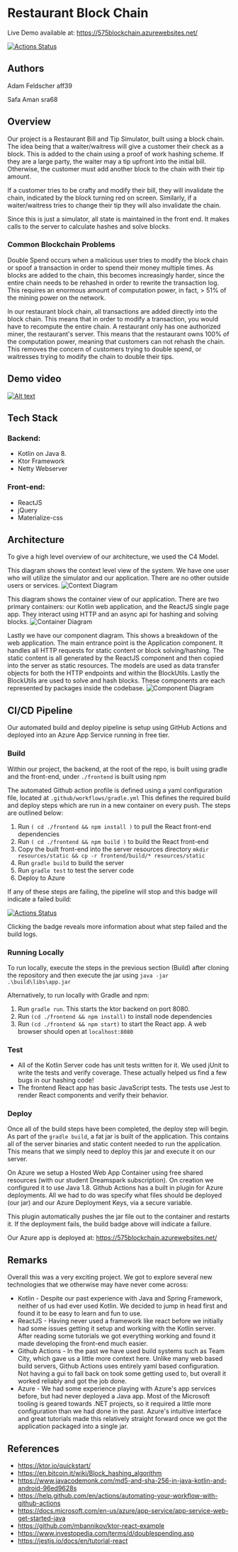# Restaurant Block Chain
Live Demo available at: https://575blockchain.azurewebsites.net/

[![Actions Status](https://github.com/afeldscher/CS575Final/workflows/Build-Deploy/badge.svg)](https://github.com/afeldscher/CS575Final/actions)

## Authors
Adam Feldscher aff39

Safa Aman sra68
  
## Overview
Our project is a Restaurant Bill and Tip Simulator, built using a block chain. The idea being that a waiter/waitress will give a customer their check as a block. This is added to the chain using a proof of work hashing scheme. If they are a large party, the waiter may a tip upfront into the initial bill. Otherwise, the customer must add another block to the chain with their tip amount. 

If a customer tries to be crafty and modify their bill, they will invalidate the chain, indicated by the block turning red on screen. Similarly, if a waiter/waitress tries to change their tip they will also invalidate the chain. 

Since this is just a simulator, all state is maintained in the front end. It makes calls to the server to calculate hashes and solve blocks.

### Common Blockchain Problems
Double Spend occurs when a malicious user tries to modify the block chain or spoof a transaction in order to spend their money multiple times. As blocks are added to the chain, this becomes increasingly harder, since the entire chain needs to be rehashed in order to rewrite the transaction log. This requires an enormous amount of computation power, in fact, > 51% of the mining power on the network. 

In our restaurant block chain, all transactions are added directly into the block chain. This means that in order to modify a transaction, you would have to recompute the entire chain. A restaurant only has one authorized miner, the restaurant's server. This means that the restaurant owns 100% of the computation power, meaning that customers can not rehash the chain. This removes the concern of customers trying to double spend, or waitresses trying to modify the chain to double their tips. 

## Demo video

[![Alt text](https://img.youtube.com/vi/ljMrS6FFhmc/0.jpg)](https://www.youtube.com/watch?v=ljMrS6FFhmc)

## Tech Stack 
### Backend: 
* Kotlin on Java 8. 
* Ktor Framework 
* Netty Webserver

### Front-end: 
* ReactJS
* jQuery
* Materialize-css

## Architecture
To give a high level overview of our architecture, we used the C4 Model.

This diagram shows the context level view of the system. We have one user who will utilize the simulator and our application. There are no other outside users or services. 
![Context Diagram](/diagrams/context.png?raw=true)

This diagram shows the container view of our application. There are two primary containers: our Kotlin web application, and the ReactJS single page app. They interact using HTTP and an async api for hashing and solving blocks. 
![Container Diagram](/diagrams/container.png?raw=true)

Lastly we have our component diagram. This shows a breakdown of the web application. The main entrance point is the Application component. It handles all HTTP requests for static content or block solving/hashing. The static content is all generated by the ReactJS component and then copied into the server as static resources. The models are used as data transfer objects for both the HTTP endpoints and within the BlockUtils. Lastly the BlockUtils are used to solve and hash blocks. These components are each represented by packages inside the codebase. 
![Component Diagram](/diagrams/component.png?raw=true)


## CI/CD Pipeline 

Our automated build and deploy pipeline is setup using GitHub Actions and deployed into an Azure App Service running in free tier.

### Build

Within our project, the backend, at the root of the repo, is built using gradle and the front-end, under `./frontend` is built using npm

The automated Github action profile is defined using a yaml configuration file, located at `.github/workflows/gradle.yml` This defines the required build and deploy steps which are run in a new container on every push. The steps are outlined below:

1. Run `( cd ./frontend && npm install )` to pull the React front-end dependencies 
1. Run `( cd ./frontend && npm build )` to build the React front-end
1. Copy the built front-end into the server resources directory `mkdir resources/static && cp -r frontend/build/* resources/static`
1. Run `gradle build` to build the server
1. Run `gradle test` to test the server code
1. Deploy to Azure

If any of these steps are failing, the pipeline will stop and this badge will indicate a failed build:

[![Actions Status](https://github.com/afeldscher/CS575Final/workflows/Build-Deploy/badge.svg)](https://github.com/afeldscher/CS575Final/actions)

Clicking the badge reveals more information about what step failed and the build logs. 

### Running Locally

To run locally, execute the steps in the previous section (Build) after cloning the repository and then execute the jar using `java -jar .\build\libs\app.jar`

Alternatively, to run locally with Gradle and npm:
1. Run `gradle run`. This starts the ktor backend on port 8080.  
1. Run `(cd ./frontend && npm install)` to install node dependencies
1. Run `(cd ./frontend && npm start)` to start the React app. A web browser should open at `localhost:8080`

### Test
* All of the Kotlin Server code has unit tests written for it. We used jUnit to write the tests and verify coverage. These actually helped us find a few bugs in our hashing code!
* The frontend React app has basic JavaScript tests. The tests use Jest to render React components and verify their behavior.

### Deploy

Once all of the build steps have been completed, the deploy step will begin. As part of the `gradle build`, a fat jar is built of the application. This contains all of the server binaries and static content needed to run the application. This means that we simply need to deploy this jar and execute it on our server. 

On Azure we setup a Hosted Web App Container using free shared resources (with our student Dreamspark subscription). On creation we configured it to use Java 1.8. Github Actions has a built in plugin for Azure deployments. All we had to do was specify what files should be deployed (our jar) and our Azure Deployment Keys, via a secure variable. 

This plugin automatically pushes the jar file out to the container and restarts it. If the deployment fails, the build badge above will indicate a failure. 

Our Azure app is deployed at: https://575blockchain.azurewebsites.net/

## Remarks
Overall this was a very exciting project. We got to explore several new technologies that we otherwise may have never come across:
* Kotlin - Despite our past experience with Java and Spring Framework, neither of us had ever used Kotlin. We decided to jump in head first and found it to be easy to learn and fun to use. 
* ReactJS - Having never used a framework like react before we initially had some issues getting it setup and working with the Kotlin server. After reading some tutorials we got everything working and found it made developing the front-end much easier. 
* Github Actions - In the past we have used build systems such as Team City, which gave us a little more context here. Unlike many web based build servers, Github Actions uses entirely yaml based configuration. Not having a gui to fall back on took some getting used to, but overall it worked reliably and got the job done. 
* Azure - We had some experience playing with Azure's app services before, but had never deployed a Java app. Most of the Microsoft tooling is geared towards .NET projects, so it required a little more configuration than we had done in the past. Azure's intuitive interface and great tutorials made this relatively straight forward once we got the application packaged into a single jar. 


## References
* https://ktor.io/quickstart/
* https://en.bitcoin.it/wiki/Block_hashing_algorithm
* https://www.javacodemonk.com/md5-and-sha-256-in-java-kotlin-and-android-96ed9628s
* https://help.github.com/en/actions/automating-your-workflow-with-github-actions
* https://docs.microsoft.com/en-us/azure/app-service/app-service-web-get-started-java
* https://github.com/mbannikov/ktor-react-example
* https://www.investopedia.com/terms/d/doublespending.asp
* https://jestjs.io/docs/en/tutorial-react
